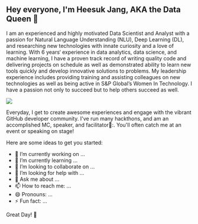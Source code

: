 ## Hey everyone, I'm Heesuk Jang, AKA the Data Queen 👋
I am an experienced and highly motivated Data Scientist and Analyst with a passion for Natural Language Understanding (NLU), Deep Learning (DL), and researching new technologies with innate curiosity and a love of learning. With 6 years‘ experience in data analytics, data science, and machine learning, I have a proven track record of writing quality code and delivering projects on schedule as well as demonstrated ability to learn new tools quickly and develop innovative solutions to problems. My leadership experience includes providing training and assisting colleagues on new technologies as well as being active in S&P Global’s Women In Technology. I have a passion not only to succeed but to help others succeed as well.

<img src="https://media.tenor.com/IF2JdxzmyN4AAAAi/coding-girl.gif?raw=true">



Everyday, I get to create awesome experiences and engage with the vibrant GitHub developer community. I've run many hackthons, and am an accomplished MC, speaker, and facilitator🎤:. You'll often catch me at an event or speaking on stage!

Here are some ideas to get you started:

- 🔭 I’m currently working on ...
- 🌱 I’m currently learning ...
- 👯 I’m looking to collaborate on ...
- 🤔 I’m looking for help with ...
- 💬 Ask me about ...
- 📫 How to reach me: ...
- 😄 Pronouns: ...
- ⚡ Fun fact: ...

Great Day! 🚀


